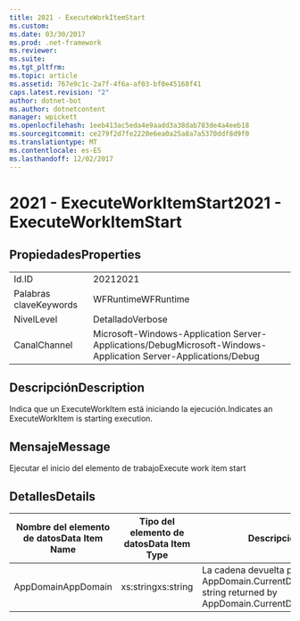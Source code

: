 ```yaml
---
title: 2021 - ExecuteWorkItemStart
ms.custom: 
ms.date: 03/30/2017
ms.prod: .net-framework
ms.reviewer: 
ms.suite: 
ms.tgt_pltfrm: 
ms.topic: article
ms.assetid: 767e9c1c-2a7f-4f6a-af03-bf0e45168f41
caps.latest.revision: "2"
author: dotnet-bot
ms.author: dotnetcontent
manager: wpickett
ms.openlocfilehash: 1eeb413ac5eda4e9aadd3a38dab783de4a4eeb18
ms.sourcegitcommit: ce279f2d7fe2220e6ea0a25a8a7a5370ddf8d9f0
ms.translationtype: MT
ms.contentlocale: es-ES
ms.lasthandoff: 12/02/2017
---
```

# <a name="2021---executeworkitemstart"></a><span data-ttu-id="b83ea-102">2021 - ExecuteWorkItemStart</span><span class="sxs-lookup"><span data-stu-id="b83ea-102">2021 - ExecuteWorkItemStart</span></span>
## <a name="properties"></a><span data-ttu-id="b83ea-103">Propiedades</span><span class="sxs-lookup"><span data-stu-id="b83ea-103">Properties</span></span>  
  
|||  
|-|-|  
|<span data-ttu-id="b83ea-104">Id.</span><span class="sxs-lookup"><span data-stu-id="b83ea-104">ID</span></span>|<span data-ttu-id="b83ea-105">2021</span><span class="sxs-lookup"><span data-stu-id="b83ea-105">2021</span></span>|  
|<span data-ttu-id="b83ea-106">Palabras clave</span><span class="sxs-lookup"><span data-stu-id="b83ea-106">Keywords</span></span>|<span data-ttu-id="b83ea-107">WFRuntime</span><span class="sxs-lookup"><span data-stu-id="b83ea-107">WFRuntime</span></span>|  
|<span data-ttu-id="b83ea-108">Nivel</span><span class="sxs-lookup"><span data-stu-id="b83ea-108">Level</span></span>|<span data-ttu-id="b83ea-109">Detallado</span><span class="sxs-lookup"><span data-stu-id="b83ea-109">Verbose</span></span>|  
|<span data-ttu-id="b83ea-110">Canal</span><span class="sxs-lookup"><span data-stu-id="b83ea-110">Channel</span></span>|<span data-ttu-id="b83ea-111">Microsoft-Windows-Application Server-Applications/Debug</span><span class="sxs-lookup"><span data-stu-id="b83ea-111">Microsoft-Windows-Application Server-Applications/Debug</span></span>|  
  
## <a name="description"></a><span data-ttu-id="b83ea-112">Descripción</span><span class="sxs-lookup"><span data-stu-id="b83ea-112">Description</span></span>  
 <span data-ttu-id="b83ea-113">Indica que un ExecuteWorkItem está iniciando la ejecución.</span><span class="sxs-lookup"><span data-stu-id="b83ea-113">Indicates an ExecuteWorkItem is starting execution.</span></span>  
  
## <a name="message"></a><span data-ttu-id="b83ea-114">Mensaje</span><span class="sxs-lookup"><span data-stu-id="b83ea-114">Message</span></span>  
 <span data-ttu-id="b83ea-115">Ejecutar el inicio del elemento de trabajo</span><span class="sxs-lookup"><span data-stu-id="b83ea-115">Execute work item start</span></span>  
  
## <a name="details"></a><span data-ttu-id="b83ea-116">Detalles</span><span class="sxs-lookup"><span data-stu-id="b83ea-116">Details</span></span>  
  
|<span data-ttu-id="b83ea-117">Nombre del elemento de datos</span><span class="sxs-lookup"><span data-stu-id="b83ea-117">Data Item Name</span></span>|<span data-ttu-id="b83ea-118">Tipo del elemento de datos</span><span class="sxs-lookup"><span data-stu-id="b83ea-118">Data Item Type</span></span>|<span data-ttu-id="b83ea-119">Descripción</span><span class="sxs-lookup"><span data-stu-id="b83ea-119">Description</span></span>|  
|--------------------|--------------------|-----------------|  
|<span data-ttu-id="b83ea-120">AppDomain</span><span class="sxs-lookup"><span data-stu-id="b83ea-120">AppDomain</span></span>|<span data-ttu-id="b83ea-121">xs:string</span><span class="sxs-lookup"><span data-stu-id="b83ea-121">xs:string</span></span>|<span data-ttu-id="b83ea-122">La cadena devuelta por AppDomain.CurrentDomain.FriendlyName.</span><span class="sxs-lookup"><span data-stu-id="b83ea-122">The string returned by AppDomain.CurrentDomain.FriendlyName.</span></span>|
